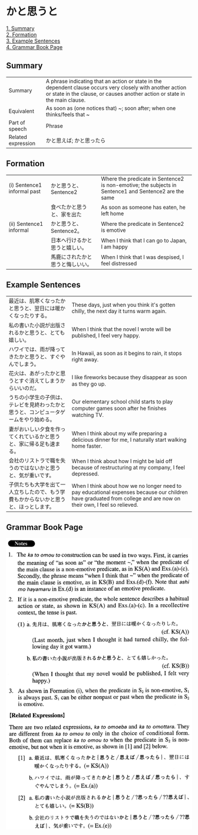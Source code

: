 # かと思うと

[1. Summary](#summary)<br>
[2. Formation](#formation)<br>
[3. Example Sentences](#example-sentences)<br>
[4. Grammar Book Page](#grammar-book-page)<br>


## Summary

<table><tr>   <td>Summary</td>   <td>A phrase indicating that an action or state in the dependent clause occurs very closely with another action or state in the clause, or causes another action or state in the main clause.</td></tr><tr>   <td>Equivalent</td>   <td>As soon as (one notices that) ~; soon after; when one thinks/feels that ~</td></tr><tr>   <td>Part of speech</td>   <td>Phrase</td></tr><tr>   <td>Related expression</td>   <td>かと思えば; かと思ったら</td></tr></table>

## Formation

<table class="table"><tbody><tr class="tr head"><td class="td"><span class="numbers">(i)</span> <span class="bold">Sentence1 informal past</span></td><td class="td"><span class="concept">かと思うと</span><span>、Sentence2</span></td><td class="td"><span>Where the predicate in Sentence2 is non-emotive; the subjects in Sentence1 and Sentence2 are the same</span></td></tr><tr class="tr"><td class="td"></td><td class="td"><span>食べた</span><span class="concept">かと思うと</span><span>、家を出た</span></td><td class="td"><span>As soon as someone has eaten, he left home</span></td></tr><tr class="tr head"><td class="td"><span class="numbers">(ii)</span> <span class="bold">Sentence1 informal</span></td><td class="td"><span class="concept">かと思うと</span><span>、Sentence2。</span></td><td class="td"><span>Where the predicate in Sentence2 is emotive</span></td></tr><tr class="tr"><td class="td"></td><td class="td"><span>日本へ行ける</span><span class="concept">かと思うと</span><span>嬉しい。</span></td><td class="td"><span>When I think that I can go to Japan, I am happy</span></td></tr><tr class="tr"><td class="td"></td><td class="td"><span>馬鹿にされた</span><span class="concept">かと思うと</span><span>悔しいい。</span></td><td class="td"><span>When I think that I was despised, I feel distressed</span></td></tr></tbody></table>

## Example Sentences

<table><tr>   <td>最近は、肌寒くなったかと思うと、翌日には暖かくなったりする。</td>   <td>These days, just when you think it's gotten chilly, the next day it turns warm again.</td></tr><tr>   <td>私の書いた小説が出版されるかと思うと、とても嬉しい。</td>   <td>When I think that the novel I wrote will be published, I feel very happy.</td></tr><tr>   <td>ハワイでは、雨が降ってきたかと思うと、すぐやんでしまう。</td>   <td>In Hawaii, as soon as it begins to rain, it stops right away.</td></tr><tr>   <td>花火は、あがったかと思うとすぐ消えてしまうからいいのだ。</td>   <td>I like ﬁreworks because they disappear as soon as they go up.</td></tr><tr>   <td>うちの小学生の子供は、テレビを見終わったかと思うと、コンピュータゲームをやり始める。</td>   <td>Our elementary school child starts to play computer games soon after he ﬁnishes watching TV.</td></tr><tr>   <td>妻がおいしい夕食を作ってくれているかと思うと、家に帰る足も速まる。</td>   <td>When I think about my wife preparing a delicious dinner for me, I naturally start walking home faster.</td></tr><tr>   <td>会社のリストラで職を失うのではないかと思うと、気が重いです。</td>   <td>When I think about how I might be laid off because of restructuring at my company, I feel depressed.</td></tr><tr>   <td>子供たちも大学を出て一人立ちしたので、もう学費もかからないかと思うと、ほっとします。</td>   <td>When I think about how we no longer need to pay educational expenses because our children have graduated from college and are now on their own, I feel so relieved.</td></tr></table>

## Grammar Book Page

![](../img/Advancedかと思うと.png)

